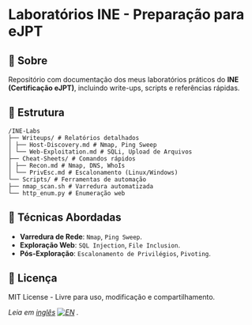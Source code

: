 # Laboratórios INE - Preparação para eJPT

## 📌 Sobre  
Repositório com documentação dos meus laboratórios práticos do **INE (Certificação eJPT)**, incluindo write-ups, scripts e referências rápidas.

## 🚀 Estrutura 
```
/INE-Labs
├── Writeups/ # Relatórios detalhados
│ ├── Host-Discovery.md # Nmap, Ping Sweep
│ └── Web-Exploitation.md # SQLi, Upload de Arquivos
├── Cheat-Sheets/ # Comandos rápidos
│ ├── Recon.md # Nmap, DNS, WhoIs
│ └── PrivEsc.md # Escalonamento (Linux/Windows)
└── Scripts/ # Ferramentas de automação
├── nmap_scan.sh # Varredura automatizada
└── http_enum.py # Enumeração web
```

## 🔧 Técnicas Abordadas  
- **Varredura de Rede**: `Nmap`, `Ping Sweep`.  
- **Exploração Web**: `SQL Injection`, `File Inclusion`.  
- **Pós-Exploração**: `Escalonamento de Privilégios`, `Pivoting`.  

## 📜 Licença  
MIT License - Livre para uso, modificação e compartilhamento.  

*Leia em [inglês](/EN/README.md) [![EN](https://img.shields.io/badge/🌐-English-blue)](./EN/README.md) .* 
